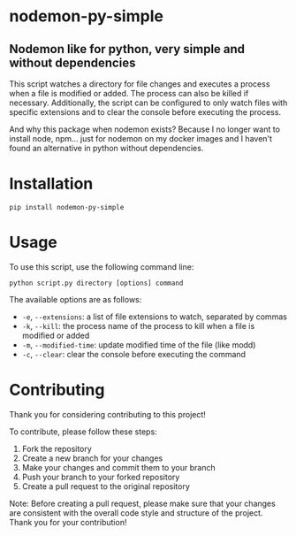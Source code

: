 # nodemon-py-simple

## Nodemon like for python, very simple and without dependencies

This script watches a directory for file changes and executes a process when a file is modified or added. The process can also be killed if necessary. Additionally, the script can be configured to only watch files with specific extensions and to clear the console before executing the process.

And why this package when nodemon exists? Because I no longer want to install node, npm... just for nodemon on my docker images and I haven't found an alternative in python without dependencies.

# Installation

```
pip install nodemon-py-simple
```

# Usage

To use this script, use the following command line:

```
python script.py directory [options] command
```


The available options are as follows:

- `-e`, `--extensions`: a list of file extensions to watch, separated by commas
- `-k`, `--kill`: the process name of the process to kill when a file is modified or added
- `-m`, `--modified-time`: update modified time of the file (like modd)
- `-c`, `--clear`: clear the console before executing the command

# Contributing

Thank you for considering contributing to this project!

To contribute, please follow these steps:

1. Fork the repository
2. Create a new branch for your changes
3. Make your changes and commit them to your branch
4. Push your branch to your forked repository
5. Create a pull request to the original repository

Note: Before creating a pull request, please make sure that your changes are consistent with the overall code style and structure of the project. Thank you for your contribution!
